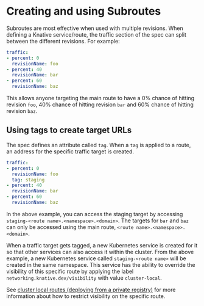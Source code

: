 # Creating and using Subroutes

Subroutes are most effective when used with multiple revisions. When defining a Knative service/route, the traffic section of the spec can split between the different revisions. For example:

```yaml
traffic:
- percent: 0
  revisionName: foo
- percent: 40
  revisionName: bar
- percent: 60
  revisionName: baz
```

This allows anyone targeting the main route to have a 0% chance of hitting revision `foo`, 40% chance of hitting revision `bar` and 60% chance of hitting revision `baz`.

## Using tags to create target URLs

The spec defines an attribute called `tag`. When a `tag` is applied to a route, an address for the specific traffic target is created.

```yaml
traffic:
- percent: 0
  revisionName: foo
  tag: staging
- percent: 40
  revisionName: bar
- percent: 60
  revisionName: baz
```

In the above example, you can access the staging target by accessing `staging-<route name>.<namespace>.<domain>`. The targets for `bar` and `baz` can only be accessed using the main route, `<route name>.<namespace>.<domain>`.

When a traffic target gets tagged, a new Kubernetes service is created for it so that other services can also access it within the cluster. From the above example, a new Kubernetes service called `staging-<route name>` will be created in the same namespace. This service has the ability to override the visibility of this specific route by applying the label `networking.knative.dev/visibility` with value `cluster-local`.

See [cluster local routes (deploying from a private registry)](./deploying-from-private-registry.md) for more information about how to restrict visibility on the specific route.
